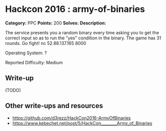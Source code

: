 # Hackcon 2016 : army-of-binaries

**Category:** PPC
**Points:** 200
**Solves:** 
**Description:**

The service presents you a random binary every time asking you to get the correct input so as to run the "yes" condition in the binary. The game has 31 rounds. Go fight! nc 52.88.137.165 8000

Operating System: ?

Reported Difficulty: Medium

## Write-up

(TODO)

## Other write-ups and resources

* https://github.com/d3rezz/HackCon2016-ArmyOfBinaries
* https://www.kebechet.net/post/5/HackCon________Army_of_Binaries

